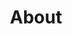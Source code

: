 ---
layout: about
title: About
featured_images: [ /images/lauren-about2.png, /images/lauren-about3.png, /images/lauren-about4.png ]
---